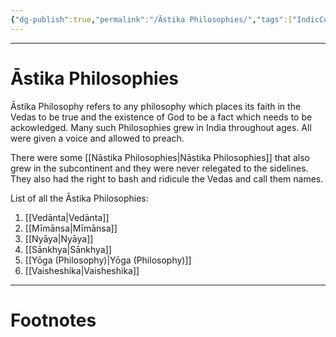 ```yaml
---
{"dg-publish":true,"permalink":"/Āstika Philosophies/","tags":["IndicCulture","Philosophy"]}
---
```


---
# Āstika Philosophies
Āstika Philosophy refers to any philosophy which places its faith in the Vedas to be true and the existence of God to be a fact which needs to be ackowledged. Many such Philosophies grew in India throughout ages. All were given a voice and allowed to preach.

There were some [[Nāstika Philosophies\|Nāstika Philosophies]] that also grew in the subcontinent and they were never relegated to the sidelines. They also had the right to bash and ridicule the Vedas and call them names.

List of all the Āstika Philosophies:
1. [[Vedānta\|Vedānta]]
2. [[Mīmānsa\|Mīmānsa]]
3. [[Nyāya\|Nyāya]]
4. [[Sānkhya\|Sānkhya]]
5. [[Yōga (Philosophy)\|Yōga (Philosophy)]]
6. [[Vaisheshika\|Vaisheshika]]

---
# Footnotes
